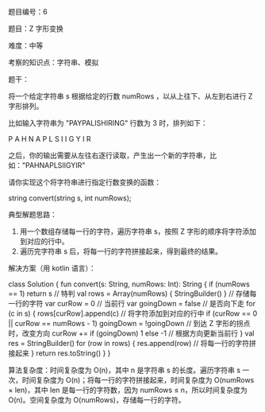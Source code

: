 题目编号：6

题目：Z 字形变换

难度：中等

考察的知识点：字符串、模拟

题干：

将一个给定字符串 s 根据给定的行数 numRows ，以从上往下、从左到右进行 Z 字形排列。

比如输入字符串为 "PAYPALISHIRING" 行数为 3 时，排列如下：

P   A   H   N
A P L S I I G
Y   I   R

之后，你的输出需要从左往右逐行读取，产生出一个新的字符串，比如："PAHNAPLSIIGYIR"

请你实现这个将字符串进行指定行数变换的函数：

string convert(string s, int numRows);

典型解题思路：

1. 用一个数组存储每一行的字符，遍历字符串 s，按照 Z 字形的顺序将字符添加到对应的行中。
2. 遍历完字符串 s 后，将每一行的字符拼接起来，得到最终的结果。

解决方案（用 kotlin 语言）：

class Solution {
    fun convert(s: String, numRows: Int): String {
        if (numRows == 1) return s // 特判
        val rows = Array(numRows) { StringBuilder() } // 存储每一行的字符
        var curRow = 0 // 当前行
        var goingDown = false // 是否向下走
        for (c in s) {
            rows[curRow].append(c) // 将字符添加到对应的行中
            if (curRow == 0 || curRow == numRows - 1) goingDown = !goingDown // 到达 Z 字形的拐点时，改变方向
            curRow += if (goingDown) 1 else -1 // 根据方向更新当前行
        }
        val res = StringBuilder()
        for (row in rows) {
            res.append(row) // 将每一行的字符拼接起来
        }
        return res.toString()
    }
}

算法复杂度：时间复杂度为 O(n)，其中 n 是字符串 s 的长度。遍历字符串 s 一次，时间复杂度为 O(n)；将每一行的字符拼接起来，时间复杂度为 O(numRows × len)，其中 len 是每一行的字符数，因为 numRows ≤ n，所以时间复杂度为 O(n)。空间复杂度为 O(numRows)，存储每一行的字符。